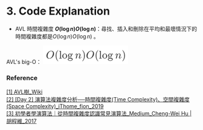 # 3. Code Explanation

* AVL 時間複雜度 **${\displaystyle O(\log {n})}O(\log{n})$**：尋找、插入和刪除在平均和最壞情況下的時間複雜度都是${\displaystyle O(\log {n})}O(\log{n})$ 。

AVL's big-O： ![big-o](img/big-o.png)


### Reference
[[1] AVL樹_Wiki](https://zh.wikipedia.org/wiki/AVL树)<br>
[[2] [Day 2] 演算法複雜度分析──時間複雜度(Time Complexity)、空間複雜度(Space Complexity)_iThome_fion_2019](https://ithelp.ithome.com.tw/articles/10216436)<br>
[[3] 初學者學演算法｜從時間複雜度認識常見演算法_Medium_Cheng-Wei Hu | 胡程維_2017](https://medium.com/appworks-school/初學者學演算法-從時間複雜度認識常見演算法-一-b46fece65ba5)

